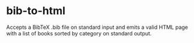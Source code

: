 # bib-to-html
Accepts a BibTeX .bib file on standard input and emits a valid HTML page with a list of books sorted by category on standard output.
